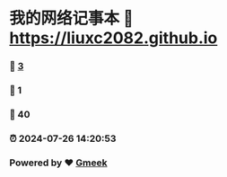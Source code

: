 # 我的网络记事本 :link: https://liuxc2082.github.io 
### :page_facing_up: [3](https://liuxc2082.github.io/tag.html) 
### :speech_balloon: 1 
### :hibiscus: 40 
### :alarm_clock: 2024-07-26 14:20:53 
### Powered by :heart: [Gmeek](https://github.com/Meekdai/Gmeek)
